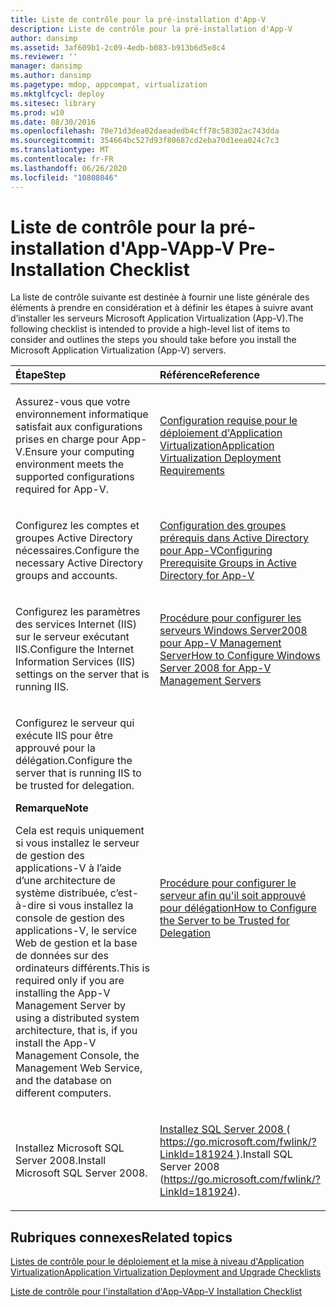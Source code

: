 ```yaml
---
title: Liste de contrôle pour la pré-installation d'App-V
description: Liste de contrôle pour la pré-installation d'App-V
author: dansimp
ms.assetid: 3af609b1-2c09-4edb-b083-b913b6d5e8c4
ms.reviewer: ''
manager: dansimp
ms.author: dansimp
ms.pagetype: mdop, appcompat, virtualization
ms.mktglfcycl: deploy
ms.sitesec: library
ms.prod: w10
ms.date: 08/30/2016
ms.openlocfilehash: 70e71d3dea02daeadedb4cff78c58302ac743dda
ms.sourcegitcommit: 354664bc527d93f80687cd2eba70d1eea024c7c3
ms.translationtype: MT
ms.contentlocale: fr-FR
ms.lasthandoff: 06/26/2020
ms.locfileid: "10808046"
---
```

# <span data-ttu-id="90893-103">Liste de contrôle pour la pré-installation d'App-V</span><span class="sxs-lookup"><span data-stu-id="90893-103">App-V Pre-Installation Checklist</span></span>


<span data-ttu-id="90893-104">La liste de contrôle suivante est destinée à fournir une liste générale des éléments à prendre en considération et à définir les étapes à suivre avant d’installer les serveurs Microsoft Application Virtualization (App-V).</span><span class="sxs-lookup"><span data-stu-id="90893-104">The following checklist is intended to provide a high-level list of items to consider and outlines the steps you should take before you install the Microsoft Application Virtualization (App-V) servers.</span></span>

<table>
<colgroup>
<col width="50%" />
<col width="50%" />
</colgroup>
<thead>
<tr class="header">
<th align="left"><span data-ttu-id="90893-105">Étape</span><span class="sxs-lookup"><span data-stu-id="90893-105">Step</span></span></th>
<th align="left"><span data-ttu-id="90893-106">Référence</span><span class="sxs-lookup"><span data-stu-id="90893-106">Reference</span></span></th>
</tr>
</thead>
<tbody>
<tr class="odd">
<td align="left"><p><span data-ttu-id="90893-107">Assurez-vous que votre environnement informatique satisfait aux configurations prises en charge pour App-V.</span><span class="sxs-lookup"><span data-stu-id="90893-107">Ensure your computing environment meets the supported configurations required for App-V.</span></span></p></td>
<td align="left"><p><a href="application-virtualization-deployment-requirements.md" data-raw-source="[Application Virtualization Deployment Requirements](application-virtualization-deployment-requirements.md)"><span data-ttu-id="90893-108">Configuration requise pour le déploiement d'Application Virtualization</span><span class="sxs-lookup"><span data-stu-id="90893-108">Application Virtualization Deployment Requirements</span></span></a></p></td>
</tr>
<tr class="even">
<td align="left"><p><span data-ttu-id="90893-109">Configurez les comptes et groupes Active Directory nécessaires.</span><span class="sxs-lookup"><span data-stu-id="90893-109">Configure the necessary Active Directory groups and accounts.</span></span></p></td>
<td align="left"><p><a href="configuring-prerequisite-groups-in-active-directory-for-app-v.md" data-raw-source="[Configuring Prerequisite Groups in Active Directory for App-V](configuring-prerequisite-groups-in-active-directory-for-app-v.md)"><span data-ttu-id="90893-110">Configuration des groupes prérequis dans Active Directory pour App-V</span><span class="sxs-lookup"><span data-stu-id="90893-110">Configuring Prerequisite Groups in Active Directory for App-V</span></span></a></p></td>
</tr>
<tr class="odd">
<td align="left"><p><span data-ttu-id="90893-111">Configurez les paramètres des services Internet (IIS) sur le serveur exécutant IIS.</span><span class="sxs-lookup"><span data-stu-id="90893-111">Configure the Internet Information Services (IIS) settings on the server that is running IIS.</span></span></p></td>
<td align="left"><p><a href="how-to-configure-windows-server-2008-for-app-v-management-servers.md" data-raw-source="[How to Configure Windows Server 2008 for App-V Management Servers](how-to-configure-windows-server-2008-for-app-v-management-servers.md)"><span data-ttu-id="90893-112">Procédure pour configurer les serveurs Windows Server2008 pour App-V Management Server</span><span class="sxs-lookup"><span data-stu-id="90893-112">How to Configure Windows Server 2008 for App-V Management Servers</span></span></a></p></td>
</tr>
<tr class="even">
<td align="left"><p><span data-ttu-id="90893-113">Configurez le serveur qui exécute IIS pour être approuvé pour la délégation.</span><span class="sxs-lookup"><span data-stu-id="90893-113">Configure the server that is running IIS to be trusted for delegation.</span></span></p>
<div class="alert">
<strong><span data-ttu-id="90893-114">Remarque</span><span class="sxs-lookup"><span data-stu-id="90893-114">Note</span></span></strong><br/><p><span data-ttu-id="90893-115">Cela est requis uniquement si vous installez le serveur de gestion des applications-V à l’aide d’une architecture de système distribuée, c’est-à-dire si vous installez la console de gestion des applications-V, le service Web de gestion et la base de données sur des ordinateurs différents.</span><span class="sxs-lookup"><span data-stu-id="90893-115">This is required only if you are installing the App-V Management Server by using a distributed system architecture, that is, if you install the App-V Management Console, the Management Web Service, and the database on different computers.</span></span></p>
</div>
<div>

</div></td>
<td align="left"><p><a href="how-to-configure-the-server-to-be-trusted-for-delegation.md" data-raw-source="[How to Configure the Server to be Trusted for Delegation](how-to-configure-the-server-to-be-trusted-for-delegation.md)"><span data-ttu-id="90893-116">Procédure pour configurer le serveur afin qu'il soit approuvé pour délégation</span><span class="sxs-lookup"><span data-stu-id="90893-116">How to Configure the Server to be Trusted for Delegation</span></span></a></p></td>
</tr>
<tr class="odd">
<td align="left"><p><span data-ttu-id="90893-117">Installez Microsoft SQL Server 2008.</span><span class="sxs-lookup"><span data-stu-id="90893-117">Install Microsoft SQL Server 2008.</span></span></p></td>
<td align="left"><p><a href="https://go.microsoft.com/fwlink/?LinkId=181924" data-raw-source="[Install SQL Server 2008](https://go.microsoft.com/fwlink/?LinkId=181924)"><span data-ttu-id="90893-118">Installez SQL Server 2008 </a> ( <a href="https://go.microsoft.com/fwlink/?LinkId=181924" data-raw-source="https://go.microsoft.com/fwlink/?LinkId=181924"> https://go.microsoft.com/fwlink/?LinkId=181924 </a> ).</span><span class="sxs-lookup"><span data-stu-id="90893-118">Install SQL Server 2008</a> (<a href="https://go.microsoft.com/fwlink/?LinkId=181924" data-raw-source="https://go.microsoft.com/fwlink/?LinkId=181924">https://go.microsoft.com/fwlink/?LinkId=181924</a>).</span></span></p></td>
</tr>
</tbody>
</table>



## <span data-ttu-id="90893-119">Rubriques connexes</span><span class="sxs-lookup"><span data-stu-id="90893-119">Related topics</span></span>


[<span data-ttu-id="90893-120">Listes de contrôle pour le déploiement et la mise à niveau d'Application Virtualization</span><span class="sxs-lookup"><span data-stu-id="90893-120">Application Virtualization Deployment and Upgrade Checklists</span></span>](application-virtualization-deployment-and-upgrade-checklists.md)

[<span data-ttu-id="90893-121">Liste de contrôle pour l'installation d'App-V</span><span class="sxs-lookup"><span data-stu-id="90893-121">App-V Installation Checklist</span></span>](app-v-installation-checklist.md)









